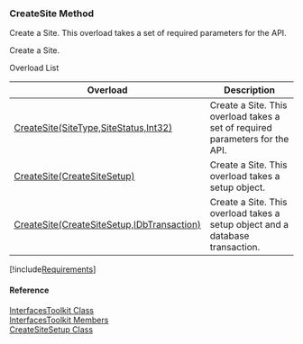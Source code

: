 ﻿### CreateSite Method

Create a Site. This overload takes a set of required parameters for the API.

Create a Site.

Overload List

| Overload | Description |
| --- | --- |
| [CreateSite(SiteType,SiteStatus,Int32)](FChoice.Toolkits.Clarify~FChoice.Toolkits.Clarify.Interfaces.InterfacesToolkit~CreateSite(SiteType,SiteStatus,Int32).md) | Create a Site. This overload takes a set of required parameters for the API.   |
| [CreateSite(CreateSiteSetup)](FChoice.Toolkits.Clarify~FChoice.Toolkits.Clarify.Interfaces.InterfacesToolkit~CreateSite(CreateSiteSetup).md) | Create a Site. This overload takes a setup object.   |
| [CreateSite(CreateSiteSetup,IDbTransaction)](FChoice.Toolkits.Clarify~FChoice.Toolkits.Clarify.Interfaces.InterfacesToolkit~CreateSite(CreateSiteSetup,IDbTransaction).md) | Create a Site. This overload takes a setup object and a database transaction.   |

[!include[Requirements](../partials/requirements.md)]



#### Reference

[InterfacesToolkit Class](FChoice.Toolkits.Clarify~FChoice.Toolkits.Clarify.Interfaces.InterfacesToolkit.md)  
[InterfacesToolkit Members](FChoice.Toolkits.Clarify~FChoice.Toolkits.Clarify.Interfaces.InterfacesToolkit_members.md)  
[CreateSiteSetup Class](FChoice.Toolkits.Clarify~FChoice.Toolkits.Clarify.Interfaces.CreateSiteSetup.md)